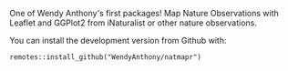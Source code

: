 One of Wendy Anthony's first packages! Map Nature Observations with Leaflet and GGPlot2 from iNaturalist or other nature observations.

You can install the development version from Github with:

```remotes::install_github("WendyAnthony/natmapr")```
